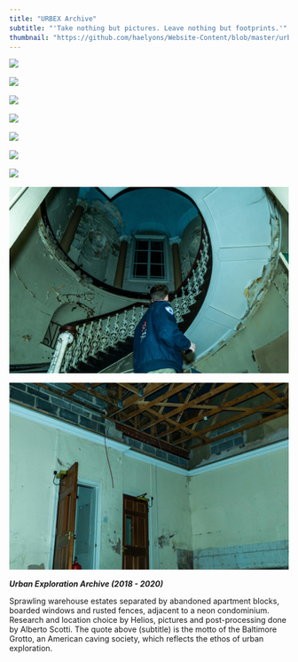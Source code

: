 ```yaml
---
title: "URBEX Archive"
subtitle: "'Take nothing but pictures. Leave nothing but footprints.'"
thumbnail: "https://github.com/haelyons/Website-Content/blob/master/urbex/DSC02158.jpg?raw=true"
---
```


![](https://github.com/haelyons/Website-Content/blob/master/urbex/DSC02158.jpg?raw=true)

![](https://github.com/haelyons/Website-Content/blob/master/urbex/DSC02187.jpg?raw=true)

![](https://github.com/haelyons/Website-Content/blob/master/urbex/DSC02193.jpg?raw=true)

![](https://github.com/haelyons/Website-Content/blob/master/urbex/DSC02213.jpg?raw=true)

![](https://github.com/haelyons/Website-Content/blob/master/urbex/DSC03300%20copy.jpg?raw=true)

![](https://github.com/haelyons/Website-Content/blob/master/urbex/DSC03373.jpg?raw=true)

![](https://github.com/haelyons/Website-Content/blob/master/urbex/IMG_0205.JPG?raw=true)

![](https://github.com/haelyons/Website-Content/blob/master/urbex/IMG_0209.JPG?raw=true)

![](https://raw.githubusercontent.com/haelyons/Website-Content/master/urbex/30F70652-FB8E-4504-BF6B-0F9405089D6F%20copy.JPG)

_**Urban Exploration Archive (2018 - 2020)**_

Sprawling warehouse estates separated by abandoned apartment blocks,
boarded windows and rusted fences, adjacent to a neon condominium.
Research and location choice by Helios, pictures and post-processing done by Alberto Scotti. The quote above (subtitle) is the motto of the
Baltimore Grotto, an American caving society, which reflects the ethos
of urban exploration.
